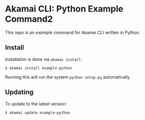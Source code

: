 # Akamai CLI: Python Example Command2

This repo is an _example_ command for Akamai CLI written in Python.

## Install

Installation is done via `akamai install`:

```
$ akamai install example-python
```

Running this will run the system `python setup.py` automatically. 

## Updating

To update to the latest version:

```
$ akamai update example-python
```
